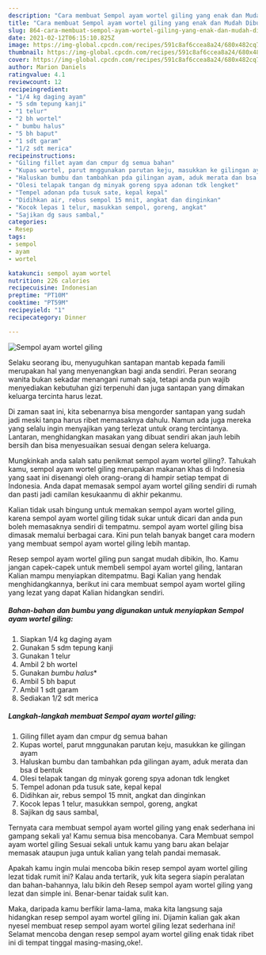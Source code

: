 ```yaml
---
description: "Cara membuat Sempol ayam wortel giling yang enak dan Mudah Dibuat"
title: "Cara membuat Sempol ayam wortel giling yang enak dan Mudah Dibuat"
slug: 864-cara-membuat-sempol-ayam-wortel-giling-yang-enak-dan-mudah-dibuat
date: 2021-02-12T06:15:10.825Z
image: https://img-global.cpcdn.com/recipes/591c8af6ccea8a24/680x482cq70/sempol-ayam-wortel-giling-foto-resep-utama.jpg
thumbnail: https://img-global.cpcdn.com/recipes/591c8af6ccea8a24/680x482cq70/sempol-ayam-wortel-giling-foto-resep-utama.jpg
cover: https://img-global.cpcdn.com/recipes/591c8af6ccea8a24/680x482cq70/sempol-ayam-wortel-giling-foto-resep-utama.jpg
author: Marion Daniels
ratingvalue: 4.1
reviewcount: 12
recipeingredient:
- "1/4 kg daging ayam"
- "5 sdm tepung kanji"
- "1 telur"
- "2 bh wortel"
- " bumbu halus"
- "5 bh baput"
- "1 sdt garam"
- "1/2 sdt merica"
recipeinstructions:
- "Giling fillet ayam dan cmpur dg semua bahan"
- "Kupas wortel, parut mnggunakan parutan keju, masukkan ke gilingan ayam"
- "Haluskan bumbu dan tambahkan pda gilingan ayam, aduk merata dan bsa d bentuk"
- "Olesi telapak tangan dg minyak goreng spya adonan tdk lengket"
- "Tempel adonan pda tusuk sate, kepal kepal"
- "Didihkan air, rebus sempol 15 mnit, angkat dan dinginkan"
- "Kocok lepas 1 telur, masukkan sempol, goreng, angkat"
- "Sajikan dg saus sambal,"
categories:
- Resep
tags:
- sempol
- ayam
- wortel

katakunci: sempol ayam wortel 
nutrition: 226 calories
recipecuisine: Indonesian
preptime: "PT10M"
cooktime: "PT59M"
recipeyield: "1"
recipecategory: Dinner

---
```



![Sempol ayam wortel giling](https://img-global.cpcdn.com/recipes/591c8af6ccea8a24/680x482cq70/sempol-ayam-wortel-giling-foto-resep-utama.jpg)

Selaku seorang ibu, menyuguhkan santapan mantab kepada famili merupakan hal yang menyenangkan bagi anda sendiri. Peran seorang  wanita bukan sekadar menangani rumah saja, tetapi anda pun wajib menyediakan kebutuhan gizi terpenuhi dan juga santapan yang dimakan keluarga tercinta harus lezat.

Di zaman  saat ini, kita sebenarnya bisa mengorder santapan yang sudah jadi meski tanpa harus ribet memasaknya dahulu. Namun ada juga mereka yang selalu ingin menyajikan yang terlezat untuk orang tercintanya. Lantaran, menghidangkan masakan yang dibuat sendiri akan jauh lebih bersih dan bisa menyesuaikan sesuai dengan selera keluarga. 



Mungkinkah anda salah satu penikmat sempol ayam wortel giling?. Tahukah kamu, sempol ayam wortel giling merupakan makanan khas di Indonesia yang saat ini disenangi oleh orang-orang di hampir setiap tempat di Indonesia. Anda dapat memasak sempol ayam wortel giling sendiri di rumah dan pasti jadi camilan kesukaanmu di akhir pekanmu.

Kalian tidak usah bingung untuk memakan sempol ayam wortel giling, karena sempol ayam wortel giling tidak sukar untuk dicari dan anda pun boleh memasaknya sendiri di tempatmu. sempol ayam wortel giling bisa dimasak memalui berbagai cara. Kini pun telah banyak banget cara modern yang membuat sempol ayam wortel giling lebih mantap.

Resep sempol ayam wortel giling pun sangat mudah dibikin, lho. Kamu jangan capek-capek untuk membeli sempol ayam wortel giling, lantaran Kalian mampu menyiapkan ditempatmu. Bagi Kalian yang hendak menghidangkannya, berikut ini cara membuat sempol ayam wortel giling yang lezat yang dapat Kalian hidangkan sendiri.

<!--inarticleads1-->

##### Bahan-bahan dan bumbu yang digunakan untuk menyiapkan Sempol ayam wortel giling:

1. Siapkan 1/4 kg daging ayam
1. Gunakan 5 sdm tepung kanji
1. Gunakan 1 telur
1. Ambil 2 bh wortel
1. Gunakan  *bumbu halus**
1. Ambil 5 bh baput
1. Ambil 1 sdt garam
1. Sediakan 1/2 sdt merica




<!--inarticleads2-->

##### Langkah-langkah membuat Sempol ayam wortel giling:

1. Giling fillet ayam dan cmpur dg semua bahan
1. Kupas wortel, parut mnggunakan parutan keju, masukkan ke gilingan ayam
1. Haluskan bumbu dan tambahkan pda gilingan ayam, aduk merata dan bsa d bentuk
1. Olesi telapak tangan dg minyak goreng spya adonan tdk lengket
1. Tempel adonan pda tusuk sate, kepal kepal
1. Didihkan air, rebus sempol 15 mnit, angkat dan dinginkan
1. Kocok lepas 1 telur, masukkan sempol, goreng, angkat
1. Sajikan dg saus sambal,




Ternyata cara membuat sempol ayam wortel giling yang enak sederhana ini gampang sekali ya! Kamu semua bisa mencobanya. Cara Membuat sempol ayam wortel giling Sesuai sekali untuk kamu yang baru akan belajar memasak ataupun juga untuk kalian yang telah pandai memasak.

Apakah kamu ingin mulai mencoba bikin resep sempol ayam wortel giling lezat tidak rumit ini? Kalau anda tertarik, yuk kita segera siapin peralatan dan bahan-bahannya, lalu bikin deh Resep sempol ayam wortel giling yang lezat dan simple ini. Benar-benar taidak sulit kan. 

Maka, daripada kamu berfikir lama-lama, maka kita langsung saja hidangkan resep sempol ayam wortel giling ini. Dijamin kalian gak akan nyesel membuat resep sempol ayam wortel giling lezat sederhana ini! Selamat mencoba dengan resep sempol ayam wortel giling enak tidak ribet ini di tempat tinggal masing-masing,oke!.

